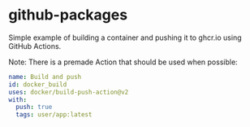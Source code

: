 # github-packages
Simple example of building a container and pushing it to ghcr.io using GitHub Actions.

Note: There is a premade Action that should be used when possible: 

```yaml
name: Build and push
id: docker_build
uses: docker/build-push-action@v2
with:
  push: true
  tags: user/app:latest
```
